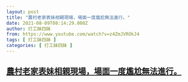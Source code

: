 ```yaml
---
layout: post
title: "農村老家表妹相親現場，場面一度尷尬無法進行。"
date: 2021-08-09T08:14:29.000Z
author: 打工妹四妹
from: https://www.youtube.com/watch?v=z4ZmJVROkJ4
tags: [ 打工妹四妹 ]
categories: [ 打工妹四妹 ]
---
```

<!--1628496869000-->
[農村老家表妹相親現場，場面一度尷尬無法進行。](https://www.youtube.com/watch?v=z4ZmJVROkJ4)
------

<div>

</div>
